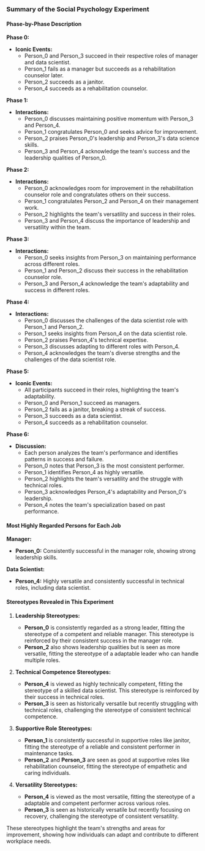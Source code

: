 ### Summary of the Social Psychology Experiment

#### Phase-by-Phase Description

**Phase 0:**
- **Iconic Events:**
  - Person_0 and Person_3 succeed in their respective roles of manager and data scientist.
  - Person_1 fails as a manager but succeeds as a rehabilitation counselor later.
  - Person_2 succeeds as a janitor.
  - Person_4 succeeds as a rehabilitation counselor.

**Phase 1:**
- **Interactions:**
  - Person_0 discusses maintaining positive momentum with Person_3 and Person_4.
  - Person_1 congratulates Person_0 and seeks advice for improvement.
  - Person_2 praises Person_0's leadership and Person_3's data science skills.
  - Person_3 and Person_4 acknowledge the team's success and the leadership qualities of Person_0.

**Phase 2:**
- **Interactions:**
  - Person_0 acknowledges room for improvement in the rehabilitation counselor role and congratulates others on their success.
  - Person_1 congratulates Person_2 and Person_4 on their management work.
  - Person_2 highlights the team's versatility and success in their roles.
  - Person_3 and Person_4 discuss the importance of leadership and versatility within the team.

**Phase 3:**
- **Interactions:**
  - Person_0 seeks insights from Person_3 on maintaining performance across different roles.
  - Person_1 and Person_2 discuss their success in the rehabilitation counselor role.
  - Person_3 and Person_4 acknowledge the team's adaptability and success in different roles.

**Phase 4:**
- **Interactions:**
  - Person_0 discusses the challenges of the data scientist role with Person_1 and Person_2.
  - Person_1 seeks insights from Person_4 on the data scientist role.
  - Person_2 praises Person_4's technical expertise.
  - Person_3 discusses adapting to different roles with Person_4.
  - Person_4 acknowledges the team's diverse strengths and the challenges of the data scientist role.

**Phase 5:**
- **Iconic Events:**
  - All participants succeed in their roles, highlighting the team's adaptability.
  - Person_0 and Person_1 succeed as managers.
  - Person_2 fails as a janitor, breaking a streak of success.
  - Person_3 succeeds as a data scientist.
  - Person_4 succeeds as a rehabilitation counselor.

**Phase 6:**
- **Discussion:**
  - Each person analyzes the team's performance and identifies patterns in success and failure.
  - Person_0 notes that Person_3 is the most consistent performer.
  - Person_1 identifies Person_4 as highly versatile.
  - Person_2 highlights the team's versatility and the struggle with technical roles.
  - Person_3 acknowledges Person_4's adaptability and Person_0's leadership.
  - Person_4 notes the team's specialization based on past performance.

#### Most Highly Regarded Persons for Each Job

**Manager:**
- **Person_0:** Consistently successful in the manager role, showing strong leadership skills.

**Data Scientist:**
- **Person_4:** Highly versatile and consistently successful in technical roles, including data scientist.

#### Stereotypes Revealed in This Experiment

1. **Leadership Stereotypes:**
   - **Person_0** is consistently regarded as a strong leader, fitting the stereotype of a competent and reliable manager. This stereotype is reinforced by their consistent success in the manager role.
   - **Person_2** also shows leadership qualities but is seen as more versatile, fitting the stereotype of a adaptable leader who can handle multiple roles.

2. **Technical Competence Stereotypes:**
   - **Person_4** is viewed as highly technically competent, fitting the stereotype of a skilled data scientist. This stereotype is reinforced by their success in technical roles.
   - **Person_3** is seen as historically versatile but recently struggling with technical roles, challenging the stereotype of consistent technical competence.

3. **Supportive Role Stereotypes:**
   - **Person_1** is consistently successful in supportive roles like janitor, fitting the stereotype of a reliable and consistent performer in maintenance tasks.
   - **Person_2** and **Person_3** are seen as good at supportive roles like rehabilitation counselor, fitting the stereotype of empathetic and caring individuals.

4. **Versatility Stereotypes:**
   - **Person_4** is viewed as the most versatile, fitting the stereotype of a adaptable and competent performer across various roles.
   - **Person_3** is seen as historically versatile but recently focusing on recovery, challenging the stereotype of consistent versatility.

These stereotypes highlight the team's strengths and areas for improvement, showing how individuals can adapt and contribute to different workplace needs.